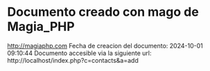 # Documento creado con mago de Magia_PHP 
http://magiaphp.com 
Fecha de creacion del documento: 2024-10-01 09:10:44 
Documento accesible via la siguiente url:  
http://localhost/index.php?c=contacts&a=add 

